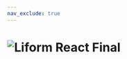 ```yaml
---
nav_exclude: true
---
```


# ![Liform React Final](https://ph-fritsche.github.io/liform-react-final/assets/liform-react-final.png)
